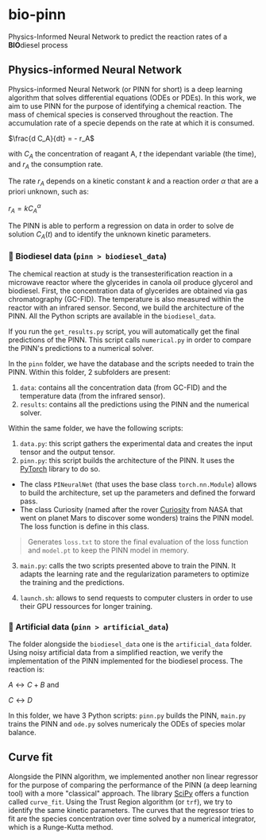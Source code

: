 # bio-pinn
Physics-Informed Neural Network to predict the reaction rates of a **BIO**diesel process

## Physics-informed Neural Network

Physics-informed Neural Network (or PINN for short) is a deep learning algorithm that solves differential equations (ODEs or PDEs). In this work, we aim to use PINN for the purpose of identifying a chemical reaction. The mass of chemical species is conserved throughout the reaction. The accumulation rate of a specie depends on the rate at which it is consumed.

$\frac{d C_A}{dt} = - r_A$

with $C_A$ the concentration of reagant A, $t$ the idependant variable (the time), and $r_A$ the consumption rate. 

The rate $r_A$ depends on a kinetic constant $k$ and a reaction order $\alpha$ that are a priori unknown, such as:

$r_A = k C_A^{\alpha}$

The PINN is able to perform a regression on data in order to solve de solution $C_A(t)$ and to identify the unknown kinetic parameters.

### 🧪 Biodiesel data (`pinn > biodiesel_data`)

The chemical reaction at study is the transesterification reaction in a microwave reactor where the glycerides in canola oil produce glycerol and biodiesel. First, the concentration data of glycerides are obtained via gas chromatography (GC-FID). The temperature is also measured within the reactor with an infrared sensor. Second, we build the architecture of the PINN. All the Python scripts are available in the `biodiesel_data`.

If you run the `get_results.py` script, you will automatically get the final predictions of the PINN. This script calls `numerical.py` in order to compare the PINN's predictions to a numerical solver.

In the `pinn` folder, we have the database and the scripts needed to train the PINN. Within this folder, 2 subfolders are present:

1. `data`: contains all the concentration data (from GC-FID) and the temperature data (from the infrared sensor).
2. `results`: contains all the predictions using the PINN and the numerical solver.

Within the same folder, we have the following scripts:

1. `data.py`: this script gathers the experimental data and creates the input tensor and the output tensor.
2. `pinn.py`: this script builds the architecture of the PINN. It uses the [PyTorch](https://pytorch.org/) library to do so.

- The class `PINeuralNet` (that uses the base class `torch.nn.Module`) allows to build the architecture, set up the parameters and defined the forward pass.
- The class Curiosity (named after the rover [Curiosity](https://mars.nasa.gov/msl/home/) from NASA that went on planet Mars to discover some wonders) trains the PINN model. The loss function is define in this class.

> Generates `loss.txt` to store the final evaluation of the loss function and `model.pt` to keep the PINN model in memory.

3. `main.py`: calls the two scripts presented above to train the PINN. It adapts the learning rate and the regularization parameters to optimize the training and the predictions.

4. `launch.sh`: allows to send requests to computer clusters in order to use their GPU ressources for longer training.

### 🦾 Artificial data (`pinn > artificial_data`)

The folder alongside the `biodiesel_data` one is the `artificial_data` folder. Using noisy artificial data from a simplified reaction, we verify the implementation of the PINN implemented for the biodiesel process. The reaction is:

$A \leftrightarrow C + B$ and

$C \leftrightarrow D$

In this folder, we have 3 Python scripts: `pinn.py` builds the PINN, `main.py` trains the PINN and `ode.py` solves numericaly the ODEs of species molar balance.

## Curve fit

Alongside the PINN algorithm, we implemented another non linear regressor for the purpose of comparing the performance of the PINN (a deep learning tool) with a more "classical" approach. The library [SciPy](https://scipy.org/) offers a function called `curve_fit`. Using the Trust Region algorithm (or `trf`), we try to identify the same kinetic parameters. The curves that the regressor tries to fit are the species concentration over time solved by a numerical integrator, which is a Runge-Kutta method.